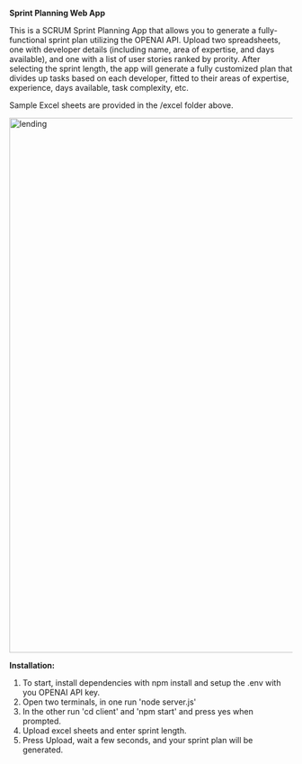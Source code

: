 **Sprint Planning Web App**

This is a SCRUM Sprint Planning App that allows you to generate a fully-functional sprint plan utilizing the OPENAI API. Upload two spreadsheets, one with developer details (including name, area of expertise, and days available), and one with a list of user stories ranked by prority. After selecting the sprint length, the app will generate a fully customized plan that divides up tasks based on each developer, fitted to their areas of expertise, experience, days available, task complexity, etc.

Sample Excel sheets are provided in the /excel folder above.

<img width="951" alt="lending" src="https://github.com/user-attachments/assets/e23e3aef-1a59-4bb3-b654-629f97e87529">

**Installation:** 

1) To start, install dependencies with npm install and setup the .env with you OPENAI API key.
2) Open two terminals, in one run 'node server.js'
3) In the other run 'cd client' and 'npm start' and press yes when prompted.
4) Upload excel sheets and enter sprint length.
5) Press Upload, wait a few seconds, and your sprint plan will be generated.

